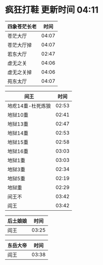 # 疯狂打鞋 更新时间 04:11

| 四象苍茫长老   | 时间    |
|--------|-------|
| 苍茫大厅 | 04:07 |
| 苍茫大厅掉 | 04:07 |
| 若东大厅 | 02:47 |
| 虚无之关 | 04:06 |
| 虚无之关掉 | 04:06 |
| 苑东太厅 | 04:07 |

| 间王   | 时间    |
|--------|-------|
| 地疙14重-杜死炼狼 | 02:53 |
| 地狱10重 | 02:41 |
| 地狱13重 | 02:47 |
| 地狱14重 | 02:53 |
| 地狱15重 | 02:58 |
| 地狱16重 | 03:03 |
| 地狱1重 | 03:03 |
| 地狱3重 | 02:34 |
| 地狱5重 | 02:19 |
| 地狱重 | 02:29 |
| 间王不 | 03:42 |
| 阎王 | 03:42 |

| 后土娘娘   | 时间    |
|--------|-------|
| 阎王 | 03:25 |

| 东岳大帝   | 时间    |
|--------|-------|
| 阎王 | 03:38 |